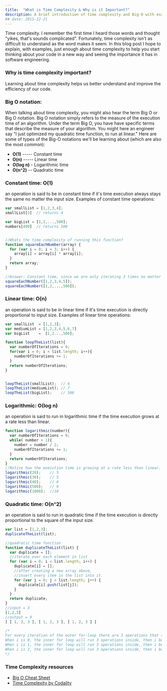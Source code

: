 ```yaml
---
title:  "What is Time Complexity & Why is it Important?"
description: A brief introduction of time complexity and Big-O with examples for software engineers and new programmers.
## date: 2015-12-21
---
```


Time complexity. I remember the first time I heard those words and thought "yikes, that's sounds complicated".
Fortunately, time complexity isn't as difficult to understand as the word makes it seem. In this blog post
I hope to explain, with examples, just enough about time complexity to help you start thinking about your
code in a new way and seeing the importance it has in software engineering.


### Why is time complexity important?
Learning about time complexity helps us better understand and improve the efficiency of our code.

### Big O notation:
When talking about time complexity, you might also hear the term Big O or Big O notation.
Big O notation simply refers to the measure of the execution time of an algorithm. Under the term Big O, you have
have specific terms that describe the measure of your algorithm. You might here an engineer say "I just optimized my quadratic time function,
to run at linear." Here are some of types of the Big-O notations we'll be learning about (which are also the most common):

- **O(1)**  ----- Constant time
- **O(n)**  ----- Linear time
- **O(log n)** - Logarithmic time
- **O(n^2)**  -- Quadratic time


### Constant time: O(1)
an operation is said to be in constant time if it's time execution always stays the
same no matter the input size. Examples of constant time operations:

```js
var smallList = [1,2,3,4];
smallList[3]  // returns 4

var bigList = [1,2,...,500];
numbers[499]  // returns 500


//Whats the time complexity of running this function?
function squareEachNumber(array) {
  for (var i = 0; i < 3; i++) {
    array[i] = array[i] * array[i];
  }
  return array;
}

//Answer: Constant time, since we are only iterating 3 times no matter the input size
squareEachNumber([1,2,3,4,5]);
squareEachNumber([1,2,...,500]);
```


### Linear time: O(n)
an operation is said to be in linear time if it's time execution is directly proportional
to input size. Examples of linear time operations:

```js
var smallList  = [1,2,3];
var mediumList = [1,2,3,4,5,6,7]
var bigList    =  [1,2...,500];

function loopTheList(list){
  var numberOfIterations = 0;
  for(var i = 0; i < list.length; i++){
    numberOfIterations += 1;
  }
  return numberOfIterations;
}


loopTheList(smallList);  // 4
loopTheList(mediumList); // 7
loopTheList(bigList);    // 500

```


### Logarithmic: O(log n)
an operation is said to run in logarithmic time if the time execution grows at a rate less than
linear.

```js
function logarithmic(number){
  var numberOfIterations = 0;
  while( number > 1){
    number = number / 2;
    numberOfIterations += 1;
  }
  return numberOfIterations;
}
//Notice how the execution time is growing at a rate less than linear.
logarithmic(20);    // 5
logarithmic(30);    // 5
logarithmic(40);    // 6
logarithmic(500);   // 9
logarithmic(1000);  //10
```


### Quadratic time: O(n^2)
an operation is said to run in quadratic time if the time execution is
directly proportional to the square of the input size.

```js
var list = [1,2,3];
duplicateTheList(list);

//quadratic time function
function duplicateTheList(list) {
  var duplicate = [];
  //iterate over each element in list
  for (var i = 0; i < list.length; i++) {
    duplicate[i] = [];
    //after creating a new array above,
    //insert every item in the list into it.
    for (var j = 0; j < list.length; j++) {
      duplicate[i].push(list[j]);
    }
  }
  return duplicate;
}
//input = 3
[1,2,3]
//output = 9
[ [ 1, 2, 3 ], [ 1, 2, 3 ], [ 1, 2, 3 ] ]

/*
For every iteration of the outer for-loop there are 3 operations that take place inside:
When i is 0, the inner for loop will run 3 operations inside, then i becomes 1
When i is 1, the inner for loop will run 3 operations inside, then i becomes 2
When i is 2, the inner for loop will run 3 operations inside, then i becomes 3 and we stop
*/
```

### Time Complexity resources

- [Big O Cheat Sheet](http://bigocheatsheet.com/)
- [Time Complexity by Codality](https://codility.com)
